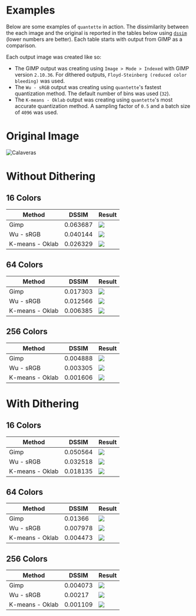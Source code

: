 # Examples

Below are some examples of `quantette` in action.
The dissimilarity between the each image and the original is reported in the tables below
using [`dssim`](https://crates.io/crates/dssim) (lower numbers are better).
Each table starts with output from GIMP as a comparison.

Each output image was created like so:
- The GIMP output was creating using `Image > Mode > Indexed` with GIMP version `2.10.36`.
  For dithered outputs, `Floyd-Steinberg (reduced color bleeding)` was used.
- The `Wu - sRGB` output was creating using `quantette`'s fastest quantization method.
  The default number of bins was used (`32`).
- The `K-means - Oklab` output was creating using `quantette`'s most accurate quantization method.
  A sampling factor of `0.5` and a batch size of `4096` was used.

# Original Image

![Calaveras](../img/CQ100/img/calaveras.png)

# Without Dithering

## 16 Colors

| Method          | DSSIM    | Result                       |
| --------------- | -------- | ---------------------------- |
| Gimp            | 0.063687 | ![](img/gimp_16.png)         |
| Wu - sRGB       | 0.040144 | ![](img/wu_srgb_16.png)      |
| K-means - Oklab | 0.026329 | ![](img/kmeans_oklab_16.png) |

## 64 Colors

| Method          | DSSIM    | Result                       |
| --------------- | -------- | ---------------------------- |
| Gimp            | 0.017303 | ![](img/gimp_64.png)         |
| Wu - sRGB       | 0.012566 | ![](img/wu_srgb_64.png)      |
| K-means - Oklab | 0.006385 | ![](img/kmeans_oklab_64.png) |

## 256 Colors

| Method          | DSSIM    | Result                        |
| --------------- | -------- | ----------------------------- |
| Gimp            | 0.004888 | ![](img/gimp_256.png)         |
| Wu - sRGB       | 0.003305 | ![](img/wu_srgb_256.png)      |
| K-means - Oklab | 0.001606 | ![](img/kmeans_oklab_256.png) |

# With Dithering

## 16 Colors

| Method          | DSSIM    | Result                              |
| --------------- | -------- | ----------------------------------- |
| Gimp            | 0.050564 | ![](img/gimp_16_dither.png)         |
| Wu - sRGB       | 0.032518 | ![](img/wu_srgb_16_dither.png)      |
| K-means - Oklab | 0.018135 | ![](img/kmeans_oklab_16_dither.png) |

## 64 Colors

| Method          | DSSIM    | Result                              |
| --------------- | -------- | ----------------------------------- |
| Gimp            | 0.01366  | ![](img/gimp_64_dither.png)         |
| Wu - sRGB       | 0.007978 | ![](img/wu_srgb_64_dither.png)      |
| K-means - Oklab | 0.004473 | ![](img/kmeans_oklab_64_dither.png) |

## 256 Colors

| Method          | DSSIM    | Result                               |
| --------------- | -------- | ------------------------------------ |
| Gimp            | 0.004073 | ![](img/gimp_256_dither.png)         |
| Wu - sRGB       | 0.00217  | ![](img/wu_srgb_256_dither.png)      |
| K-means - Oklab | 0.001109 | ![](img/kmeans_oklab_256_dither.png) |

